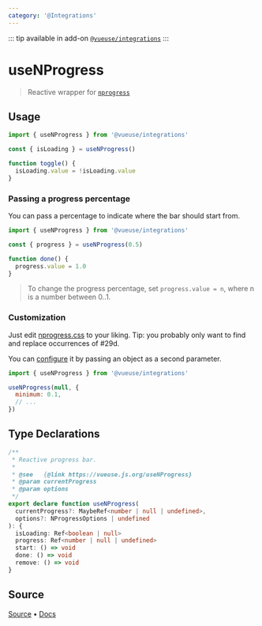 ```yaml
---
category: '@Integrations'
---
```


<!--DEMO_STARTS--><!--DEMO_ENDS-->

<!--HEAD_STARTS-->
::: tip
available in add-on [`@vueuse/integrations`](/integrations/)
:::

<!--HEAD_ENDS-->


# useNProgress

> Reactive wrapper for [`nprogress`](https://github.com/rstacruz/nprogress)

## Usage

```js {6}
import { useNProgress } from '@vueuse/integrations'

const { isLoading } = useNProgress()

function toggle() {
  isLoading.value = !isLoading.value
}
```

### Passing a progress percentage

You can pass a percentage to indicate where the bar should start from.

```js {3}
import { useNProgress } from '@vueuse/integrations'

const { progress } = useNProgress(0.5)

function done() {
  progress.value = 1.0
}
```

> To change the progress percentage, set `progress.value = n`, where n is a number between 0..1.

### Customization

Just edit [nprogress.css](http://ricostacruz.com/nprogress/nprogress.css) to your liking. Tip: you probably only want to find and replace occurrences of #29d.

You can [configure](https://github.com/rstacruz/nprogress#configuration) it by passing an object as a second parameter.

```js {4}
import { useNProgress } from '@vueuse/integrations'

useNProgress(null, {
  minimum: 0.1,
  // ...
})
```


<!--FOOTER_STARTS-->
## Type Declarations

```typescript
/**
 * Reactive progress bar.
 *
 * @see   {@link https://vueuse.js.org/useNProgress}
 * @param currentProgress
 * @param options
 */
export declare function useNProgress(
  currentProgress?: MaybeRef<number | null | undefined>,
  options?: NProgressOptions | undefined
): {
  isLoading: Ref<boolean | null>
  progress: Ref<number | null | undefined>
  start: () => void
  done: () => void
  remove: () => void
}
```

## Source

[Source](https://github.com/antfu/vueuse/blob/master/packages/integrations/useNProgress/index.ts) • [Docs](https://github.com/antfu/vueuse/blob/master/packages/integrations/useNProgress/index.md)


<!--FOOTER_ENDS-->